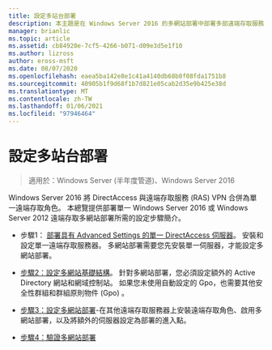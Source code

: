 ```yaml
---
title: 設定多站台部署
description: 本主題是在 Windows Server 2016 的多網站部署中部署多部遠端存取服務器的指南。
manager: brianlic
ms.topic: article
ms.assetid: cb84920e-7cf5-4266-b071-d09e3d5e1f10
ms.author: lizross
author: eross-msft
ms.date: 08/07/2020
ms.openlocfilehash: eaea5ba142e8e1c41a4140db68b0f08fda1751b8
ms.sourcegitcommit: 40905b1f9d68f1b7d821e05cab2d35e9b425e38d
ms.translationtype: MT
ms.contentlocale: zh-TW
ms.lasthandoff: 01/06/2021
ms.locfileid: "97946464"
---
```

# <a name="configure-a-multisite-deployment"></a>設定多站台部署

>適用於：Windows Server (半年度管道)、Windows Server 2016

 Windows Server 2016 將 DirectAccess 與遠端存取服務 (RAS) VPN 合併為單一遠端存取角色。 本總覽提供部署單一 Windows Server 2016 或 Windows Server 2012 遠端存取多網站部署所需的設定步驟簡介。

-   步驟1： [部署具有 Advanced Settings 的單一 DirectAccess 伺服器](../../../directaccess/single-server-advanced/deploy-a-single-directaccess-server-with-advanced-settings.md)。 安裝和設定單一遠端存取服務器。 多網站部署需要您先安裝單一伺服器，才能設定多網站部署。

-   [步驟2：設定多網站基礎結構](Step-2-Configure-the-Multisite-Infrastructure.md)。 針對多網站部署，您必須設定額外的 Active Directory 網站和網域控制站。 如果您未使用自動設定的 Gpo，也需要其他安全性群組和群組原則物件 (Gpo) 。

-   [步驟3：設定多網站部署](Step-3-Configure-the-Multisite-Deployment.md)-在其他遠端存取服務器上安裝遠端存取角色、啟用多網站部署，以及將額外的伺服器設定為部署的進入點。

-   [步驟4：驗證多網站部署](Step-4-Verify-the-Multisite-Deployment.md)


